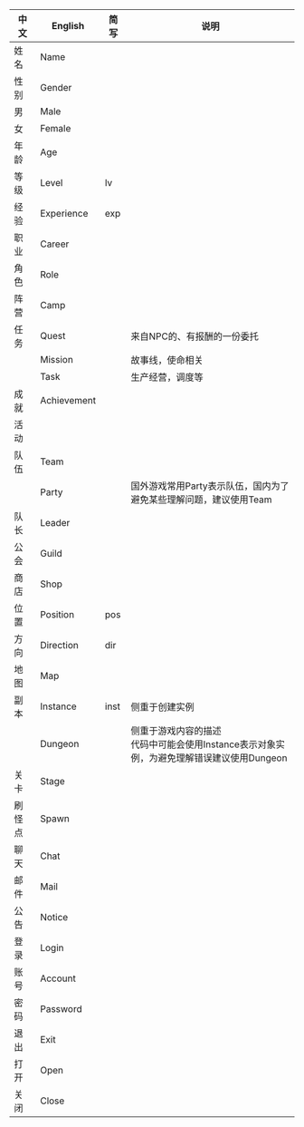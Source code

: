 | 中文 | English | 简写 | 说明 |
| --- | --- | --- | --- |
| 姓名 | Name | | |
| 性别 | Gender | | |
| 男 | Male | | |
| 女 | Female | | |
| 年龄 | Age | | |
| 等级 | Level | lv | |
| 经验 | Experience | exp | |
| 职业 | Career | | |
| 角色 | Role | | |
| 阵营 | Camp | | |
| 任务 | Quest | | 来自NPC的、有报酬的一份委托 |
|  | Mission | | 故事线，使命相关 |
|  | Task | | 生产经营，调度等 |
| 成就 | Achievement | | |
| 活动 | | | |
| 队伍 | Team | | |
|  | Party | | 国外游戏常用Party表示队伍，国内为了避免某些理解问题，建议使用Team |
| 队长 | Leader | | |
| 公会 | Guild | | |
| 商店 | Shop | | |
| 位置 | Position | pos | |
| 方向 | Direction | dir | |
| 地图 | Map | | |
| 副本 | Instance | inst | 侧重于创建实例 |
| | Dungeon | | 侧重于游戏内容的描述</br>代码中可能会使用Instance表示对象实例，为避免理解错误建议使用Dungeon |
| 关卡 | Stage | | |
| 刷怪点 | Spawn | | |
| 聊天 | Chat | | |
| 邮件 | Mail | | |
| 公告 | Notice | | |
| 登录 | Login | | |
| 账号 | Account | | |
| 密码 | Password | | |
| 退出 | Exit | | |
| 打开 | Open | | |
| 关闭 | Close | | |